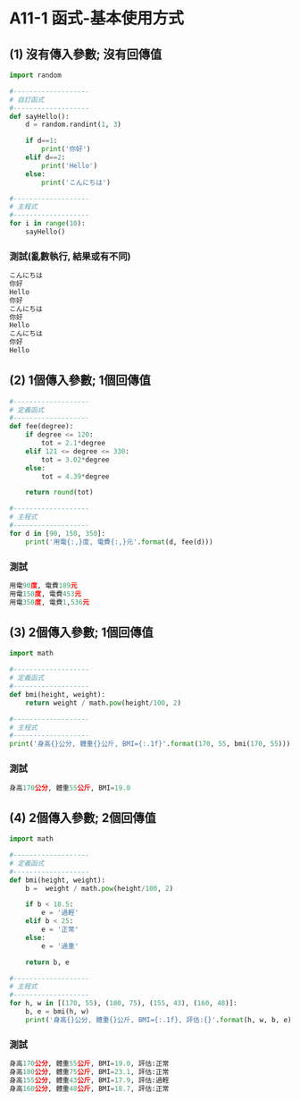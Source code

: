 # A11-1 函式-基本使用方式

## (1) 沒有傳入參數; 沒有回傳值
``` python
import random

#-------------------
# 自訂函式
#-------------------
def sayHello():
    d = random.randint(1, 3)

    if d==1:
        print('你好')
    elif d==2:
        print('Hello')
    else:
        print('こんにちは')

#-------------------
# 主程式
#------------------- 
for i in range(10):            
    sayHello()
```


### 測試(亂數執行, 結果或有不同)
``` python
こんにちは
你好
Hello
你好
こんにちは
你好
Hello
こんにちは
你好
Hello
``` 

## (2) 1個傳入參數; 1個回傳值
``` python
#-------------------
# 定義函式
#-------------------
def fee(degree):
    if degree <= 120:
        tot = 2.1*degree
    elif 121 <= degree <= 330:
        tot = 3.02*degree
    else:
        tot = 4.39*degree

    return round(tot)

#-------------------
# 主程式
#------------------- 
for d in [90, 150, 350]:
    print('用電{:,}度, 電費{:,}元'.format(d, fee(d)))
```


### 測試
``` python
用電90度, 電費189元
用電150度, 電費453元
用電350度, 電費1,536元
``` 



## (3) 2個傳入參數; 1個回傳值
``` python
import math

#-------------------
# 定義函式
#-------------------
def bmi(height, weight):
    return weight / math.pow(height/100, 2)

#-------------------
# 主程式
#------------------- 
print('身高{}公分, 體重{}公斤, BMI={:.1f}'.format(170, 55, bmi(170, 55)))
```


### 測試
``` python
身高170公分, 體重55公斤, BMI=19.0
``` 


## (4) 2個傳入參數; 2個回傳值
``` python
import math

#-------------------
# 定義函式
#-------------------
def bmi(height, weight):
    b =  weight / math.pow(height/100, 2)

    if b < 18.5:
        e = '過輕'
    elif b < 25:
        e = '正常'
    else:
        e = '過重'

    return b, e 

#-------------------
# 主程式
#------------------- 
for h, w in [(170, 55), (180, 75), (155, 43), (160, 48)]:
    b, e = bmi(h, w)
    print('身高{}公分, 體重{}公斤, BMI={:.1f}, 評估:{}'.format(h, w, b, e))
```


### 測試
``` python
身高170公分, 體重55公斤, BMI=19.0, 評估:正常
身高180公分, 體重75公斤, BMI=23.1, 評估:正常
身高155公分, 體重43公斤, BMI=17.9, 評估:過輕
身高160公分, 體重48公斤, BMI=18.7, 評估:正常
``` 
